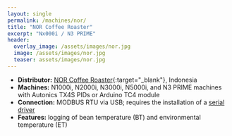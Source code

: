 ```yaml
---
layout: single
permalink: /machines/nor/
title: "NOR Coffee Roaster"
excerpt: "Nx000i / N3 PRIME"
header:
  overlay_image: /assets/images/nor.jpg
  image: /assets/images/nor.jpg
  teaser: assets/images/nor.jpg
---
```


* __Distributor:__ [NOR Coffee Roaster](https://norcofeeroaster.com/){:target="_blank"}, Indonesia
* __Machines:__ N1000i, N2000i, N3000i, N5000i, and N3 PRIME machines with Autonics TX4S PIDs or Arduino TC4 module
* __Connection:__ MODBUS RTU via USB; requires the installation of a [serial driver](/modbus_serial/)
* __Features:__ logging of bean temperature (BT) and environmental temperature (ET)